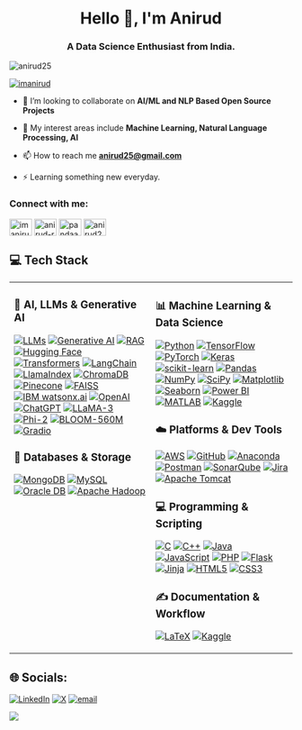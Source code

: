 <!--
**anirud25/anirud25** is a ✨ _special_ ✨ repository because its `README.md` (this file) appears on your GitHub profile.

Here are some ideas to get you started:

-  I’m currently working on ...
-  I’m currently learning ...
-  I’m looking to collaborate on ...
- 🤔 I’m looking for help with ...
- 💬 Ask me about ...
- 📫 How to reach me: ...
- 😄 Pronouns: ...
- ⚡ Fun fact: ...
-->

<h1 align="center">Hello 👋, I'm Anirud</h1>

<h3 align="center">A Data Science Enthusiast from India.</h3>

<p align="left"> <img src="https://komarev.com/ghpvc/?username=anirud25&label=Profile%20views&color=0e75b6&style=flat" alt="anirud25" /> </p>

<p align="left"> <a href="https://twitter.com/imanirud" target="blank"><img src="https://img.shields.io/twitter/follow/imanirud?logo=twitter&style=for-the-badge" alt="imanirud" /></a> </p>

- 👯 I’m looking to collaborate on **AI/ML and NLP Based Open Source Projects**

- 🔭 My interest areas include **Machine Learning, Natural Language Processing, AI**

- 📫 How to reach me **anirud25@gmail.com**

- ⚡ Learning something new everyday. 

<h3 align="left">Connect with me:</h3>
<p align="left">
<a href="https://twitter.com/imanirud" target="blank"><img align="center" src="https://raw.githubusercontent.com/rahuldkjain/github-profile-readme-generator/master/src/images/icons/Social/twitter.svg" alt="imanirud" height="30" width="40" /></a>
<a href="https://linkedin.com/in/anirud-r" target="blank"><img align="center" src="https://raw.githubusercontent.com/rahuldkjain/github-profile-readme-generator/master/src/images/icons/Social/linked-in-alt.svg" alt="anirud-r" height="30" width="40" /></a>
<a href="https://kaggle.com/pandaaaboy" target="blank"><img align="center" src="https://raw.githubusercontent.com/rahuldkjain/github-profile-readme-generator/master/src/images/icons/Social/kaggle.svg" alt="pandaaaboy" height="30" width="40" /></a>
<a href="https://www.hackerrank.com/anirud25" target="blank"><img align="center" src="https://raw.githubusercontent.com/rahuldkjain/github-profile-readme-generator/master/src/images/icons/Social/hackerrank.svg" alt="anirud25" height="30" width="40" /></a>
</p>


## 💻 Tech Stack

<table>
<tr>
<td width="50%" valign="top">

### 🧠 AI, LLMs & Generative AI
[![LLMs](https://img.shields.io/badge/LLMs-FF6F00?style=flat&logo=openai&logoColor=white)](#)
[![Generative AI](https://img.shields.io/badge/Generative%20AI-FF8C00?style=flat)](https://www.ibm.com/think/topics/generative-ai)
[![RAG](https://img.shields.io/badge/RAG-Retrieval--Augmented--Generation-4B9CE2?style=flat)](https://en.wikipedia.org/wiki/Retrieval-augmented_generation)
[![Hugging Face](https://img.shields.io/badge/HuggingFace-FFD21E?style=flat&logo=huggingface&logoColor=black)](https://huggingface.co/)
[![Transformers](https://img.shields.io/badge/Transformers-005BBB?style=flat&logo=huggingface&logoColor=white)](https://huggingface.co/transformers)
[![LangChain](https://img.shields.io/badge/LangChain-00A6FF?style=flat&logo=langchain&logoColor=white)](https://langchain.com/)
[![LlamaIndex](https://img.shields.io/badge/LlamaIndex-FF6B6B?style=flat&logo=llamaindex&logoColor=white)](https://www.llamaindex.ai/)
[![ChromaDB](https://img.shields.io/badge/ChromaDB-6C5CE7?style=flat)](https://trychroma.com/)
[![Pinecone](https://img.shields.io/badge/Pinecone-00C2A8?style=flat&logo=pinecone&logoColor=white)](https://www.pinecone.io/)
[![FAISS](https://img.shields.io/badge/FAISS-3B5998?style=flat&logo=faiss&logoColor=white)](https://faiss.ai/)
[![IBM watsonx.ai](https://img.shields.io/badge/watsonx.ai-000000?style=flat&logo=ibm&logoColor=white)](https://www.ibm.com/products/watsonx-ai)
[![OpenAI](https://img.shields.io/badge/OpenAI-412991?style=flat&logo=openai&logoColor=white)](https://openai.com/)
[![ChatGPT](https://img.shields.io/badge/ChatGPT-00A67E?style=flat&logo=openai&logoColor=white)](https://chat.openai.com/)
[![LLaMA-3](https://img.shields.io/badge/LLaMA-3B-222222?style=flat&logo=huggingface&logoColor=white)](https://huggingface.co/meta-llama/Llama-3.2-3B)
[![Phi-2](https://img.shields.io/badge/Phi-2-style=flat&logo=huggingface&logoColor=white)](https://huggingface.co/microsoft/phi-2)
[![BLOOM-560M](https://img.shields.io/badge/BLOOM-560M-FF4B4B?style=flat&logo=huggingface&logoColor=white)](https://huggingface.co/bigscience/bloom-560m)
[![Gradio](https://img.shields.io/badge/Gradio-3E5AFF?style=flat&logo=gradio&logoColor=white)](https://gradio.app/)

### 🧱 Databases & Storage
[![MongoDB](https://img.shields.io/badge/MongoDB-4ea94b?style=flat&logo=mongodb&logoColor=white)](https://www.mongodb.com/)
[![MySQL](https://img.shields.io/badge/MySQL-4479A1?style=flat&logo=mysql&logoColor=white)](https://www.mysql.com/)
[![Oracle DB](https://img.shields.io/badge/Oracle%20DB-F80000?style=flat&logo=databricks&logoColor=white)](https://www.oracle.com/database/)
[![Apache Hadoop](https://img.shields.io/badge/Apache%20Hadoop-66CCFF?style=flat&logo=apachehadoop&logoColor=black)](https://hadoop.apache.org/)

</td>
<td width="50%" valign="top">

### 📊 Machine Learning & Data Science
[![Python](https://img.shields.io/badge/Python-3670A0?style=flat&logo=python&logoColor=ffdd54)](https://www.python.org/)
[![TensorFlow](https://img.shields.io/badge/TensorFlow-FF6F00?style=flat&logo=tensorflow&logoColor=white)](https://www.tensorflow.org/)
[![PyTorch](https://img.shields.io/badge/PyTorch-EE4C2C?style=flat&logo=pytorch&logoColor=white)](https://pytorch.org/)
[![Keras](https://img.shields.io/badge/Keras-D00000?style=flat&logo=keras&logoColor=white)](https://keras.io/)
[![scikit-learn](https://img.shields.io/badge/scikit--learn-F7931E?style=flat&logo=scikit-learn&logoColor=white)](https://scikit-learn.org/)
[![Pandas](https://img.shields.io/badge/Pandas-150458?style=flat&logo=pandas&logoColor=white)](https://pandas.pydata.org/)
[![NumPy](https://img.shields.io/badge/NumPy-013243?style=flat&logo=numpy&logoColor=white)](https://numpy.org/)
[![SciPy](https://img.shields.io/badge/SciPy-0C55A5?style=flat&logo=scipy&logoColor=white)](https://scipy.org/)
[![Matplotlib](https://img.shields.io/badge/Matplotlib-ffffff?style=flat&logo=matplotlib&logoColor=black)](https://matplotlib.org/)
[![Seaborn](https://img.shields.io/badge/Seaborn-4B8BBE?style=flat&logo=seaborn&logoColor=white)](https://seaborn.pydata.org/)
[![Power BI](https://img.shields.io/badge/Power%20BI-F2C811?style=flat&logo=powerbi&logoColor=black)](https://powerbi.microsoft.com/)
[![MATLAB](https://img.shields.io/badge/MATLAB-e3792b?style=flat&logo=mathworks&logoColor=white)](https://www.mathworks.com/)
[![Kaggle](https://img.shields.io/badge/Kaggle-20BEFF?style=flat&logo=kaggle&logoColor=white)](https://www.kaggle.com/)

### ☁️ Platforms & Dev Tools
[![AWS](https://img.shields.io/badge/AWS-FF9900?style=flat&logo=amazon-aws&logoColor=white)](https://aws.amazon.com/)
[![GitHub](https://img.shields.io/badge/GitHub-121011?style=flat&logo=github&logoColor=white)](https://github.com/)
[![Anaconda](https://img.shields.io/badge/Anaconda-44A833?style=flat&logo=anaconda&logoColor=white)](https://www.anaconda.com/)
[![Postman](https://img.shields.io/badge/Postman-FF6C37?style=flat&logo=postman&logoColor=white)](https://www.postman.com/)
[![SonarQube](https://img.shields.io/badge/SonarQube-000000?style=flat&logo=sonarqube&logoColor=4E9BCD)](https://www.sonarqube.org/)
[![Jira](https://img.shields.io/badge/Jira-0A0FFF?style=flat&logo=jira&logoColor=white)](https://www.atlassian.com/software/jira)
[![Apache Tomcat](https://img.shields.io/badge/Apache%20Tomcat-F8DC75?style=flat&logo=apache-tomcat&logoColor=black)](https://tomcat.apache.org/)

### 💻 Programming & Scripting
[![C](https://img.shields.io/badge/C-00599C?style=flat&logo=c&logoColor=white)](https://www.cprogramming.com/)
[![C++](https://img.shields.io/badge/C++-00599C?style=flat&logo=c%2B%2B&logoColor=white)](https://isocpp.org/)
[![Java](https://img.shields.io/badge/Java-ED8B00?style=flat&logo=openjdk&logoColor=white)](https://www.java.com/)
[![JavaScript](https://img.shields.io/badge/JavaScript-323330?style=flat&logo=javascript&logoColor=F7DF1E)](https://developer.mozilla.org/en-US/docs/Web/JavaScript)
[![PHP](https://img.shields.io/badge/PHP-777BB4?style=flat&logo=php&logoColor=white)](https://www.php.net/)
[![Flask](https://img.shields.io/badge/Flask-000000?style=flat&logo=flask&logoColor=white)](https://flask.palletsprojects.com/)
[![Jinja](https://img.shields.io/badge/Jinja-ffffff?style=flat&logo=jinja&logoColor=black)](https://jinja.palletsprojects.com/)
[![HTML5](https://img.shields.io/badge/HTML5-E34F26?style=flat&logo=html5&logoColor=white)](https://developer.mozilla.org/en-US/docs/Web/Guide/HTML/HTML5)
[![CSS3](https://img.shields.io/badge/CSS3-1572B6?style=flat&logo=css3&logoColor=white)](https://www.w3schools.com/css/)

### ✍️ Documentation & Workflow
[![LaTeX](https://img.shields.io/badge/LaTeX-008080?style=flat&logo=latex&logoColor=white)](https://www.latex-project.org/)
[![Kaggle](https://img.shields.io/badge/Kaggle-20BEFF?style=flat&logo=kaggle&logoColor=white)](https://www.kaggle.com/)

</td>
</tr>
</table>





## 🌐 Socials:
[![LinkedIn](https://img.shields.io/badge/LinkedIn-%230077B5.svg?logo=linkedin&logoColor=white)](https://linkedin.com/in/anirud-r) [![X](https://img.shields.io/badge/X-black.svg?logo=X&logoColor=white)](https://x.com/@ImAnirud) [![email](https://img.shields.io/badge/Email-D14836?logo=gmail&logoColor=white)](mailto:anirud25@gmail.com) 

![](https://github-readme-stats.vercel.app/api/top-langs/?username=anirud25&theme=dark&hide_border=false&include_all_commits=true&count_private=true&layout=compact)


<!-- Proudly created with GPRM ( https://gprm.itsvg.in ) -->
